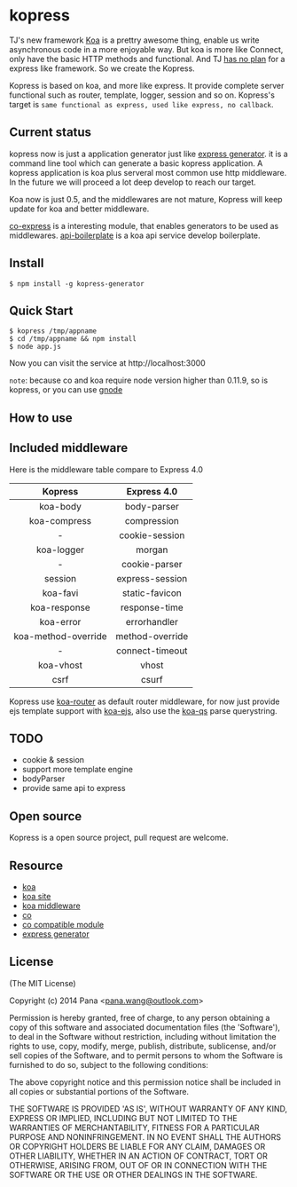 kopress
=======

TJ's new framework [Koa](https://github.com/koajs/koa) is a prettry awesome thing, enable us
write asynchronous code in a more enjoyable way. But koa is more like Connect, only have the
basic HTTP methods and functional. And TJ [has no plan](https://github.com/koajs/koa/issues/239#issuecomment-37491315)
for a express like framework. So we create the Kopress.

Kopress is based on koa, and more like express. It provide complete server functional
 such as router, template, logger, session and so on. Kopress's target is
  `same functional as express, used like express, no callback`.

## Current status
kopress now is just a application generator just like [express generator](https://github.com/expressjs/generator).
it is a command line tool which can generate a basic kopress application. A kopress application is koa plus serveral
most common use http middleware. In the future we will proceed a lot deep develop to reach our target.

Koa now is just 0.5, and the middlewares are not mature, Kopress will keep update for koa and better middleware.

[co-express](https://github.com/mciparelli/co-express) is a interesting module, that enables generators to be used as middlewares.
[api-boilerplate](https://github.com/koajs/api-boilerplate) is a koa api service develop boilerplate.


## Install
```
$ npm install -g kopress-generator
```


## Quick Start
```
$ kopress /tmp/appname
$ cd /tmp/appname && npm install
$ node app.js
```
Now you can visit the service at http://localhost:3000

`note`: because co and koa require node version higher than 0.11.9, so is kopress, or you can use [gnode](https://github.com/TooTallNate/gnode)

## How to use

## Included middleware

Here is the middleware table compare to Express 4.0

| Kopress | Express 4.0 |
|:---:|:---:|
| koa-body | body-parser |
| koa-compress | compression |
| - | cookie-session |
| koa-logger | morgan |
| - | cookie-parser |
|session | express-session |
|koa-favi | static-favicon |
|koa-response | response-time |
|koa-error | errorhandler |
|koa-method-override | method-override |
| - | connect-timeout |
|koa-vhost | vhost |
|csrf | csurf |

Kopress use [koa-router](https://github.com/alexmingoia/koa-router) as default router
middleware, for now just provide ejs template support with [koa-ejs](https://github.com/dead-horse/koa-ejs), also use the [koa-qs](https://github.com/koajs/qs) parse querystring.


## TODO

* cookie & session
* support more template engine
* bodyParser
* provide same api to express


## Open source
Kopress is a open source project, pull request are welcome.


## Resource

* [koa](https://github.com/koajs/koa)
* [koa site](http://koajs.com/)
* [koa middleware](https://github.com/koajs/koa/wiki)
* [co](https://github.com/visionmedia/co)
* [co compatible module](https://github.com/visionmedia/co/wiki)
* [express generator](https://github.com/expressjs/generator)


## License
(The MIT License)

Copyright (c) 2014 Pana &lt;pana.wang@outlook.com&gt;

Permission is hereby granted, free of charge, to any person obtaining
a copy of this software and associated documentation files (the
'Software'), to deal in the Software without restriction, including
without limitation the rights to use, copy, modify, merge, publish,
distribute, sublicense, and/or sell copies of the Software, and to
permit persons to whom the Software is furnished to do so, subject to
the following conditions:

The above copyright notice and this permission notice shall be
included in all copies or substantial portions of the Software.

THE SOFTWARE IS PROVIDED 'AS IS', WITHOUT WARRANTY OF ANY KIND,
EXPRESS OR IMPLIED, INCLUDING BUT NOT LIMITED TO THE WARRANTIES OF
MERCHANTABILITY, FITNESS FOR A PARTICULAR PURPOSE AND NONINFRINGEMENT.
IN NO EVENT SHALL THE AUTHORS OR COPYRIGHT HOLDERS BE LIABLE FOR ANY
CLAIM, DAMAGES OR OTHER LIABILITY, WHETHER IN AN ACTION OF CONTRACT,
TORT OR OTHERWISE, ARISING FROM, OUT OF OR IN CONNECTION WITH THE
SOFTWARE OR THE USE OR OTHER DEALINGS IN THE SOFTWARE.
